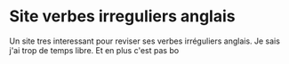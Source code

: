 # Site verbes irreguliers anglais
 Un site tres interessant pour reviser ses verbes irréguliers anglais. Je sais j'ai trop de temps libre. Et en plus c'est pas bo
